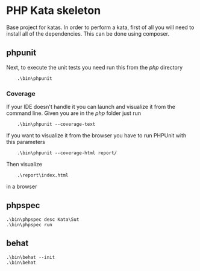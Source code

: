 # PHP Kata skeleton

Base project for katas. In order to perform a kata, first of all you will need to install all of the dependencies. This can be done using
composer.

## phpunit

Next, to execute the unit tests you need run this from the *php* directory

```shell
    .\bin\phpunit
```    
    
### Coverage

If your IDE doesn't handle it you can launch and visualize it from the command line. Given you are in  the *php* folder
just run

```shell
    .\bin\phpunit --coverage-text
```

If you want to visualize it from the browser you have to run PHPUnit with this parameters

```shell
    .\bin\phpunit --coverage-html report/
```

Then visualize

```shell
    .\report\index.html
```

in a browser

## phpspec

```shell
.\bin\phpspec desc Kata\Sut
.\bin\phpspec run 
```

## behat

```shell
.\bin\behat --init
.\bin\behat
```


